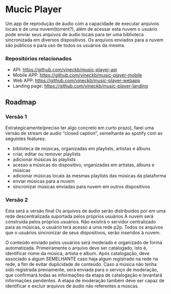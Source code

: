 # Mucic Player

Um app de reprodução de áudio com a capacidade de executar arquivos locais e de uma nuvem(torrent?), além de acessar esta nuvem o usuário pode enviar seus arquivos de áudio locais para ter uma biblioteca sincronizada em diversos dispositivos. Os arquivos enviados para a nuvem são públicos e para uso de todos os usuários da mesma.


### Repositórios relacionados

* API: https://github.com/vineckb/music-player-api
* Mobile APP: https://github.com/vineckb/music-player-mobile
* Web APP: https://github.com/vineckb/music-player-webapp
* Landing page: https://github.com/vineckb/music-player-landing

## Roadmap

### Versão 1

Estrategicamente(preciso ter algo concreto em curto prazo), farei uma versão de stream de audio “closed caption”, semelhante ao spotify com as seguintes features:

* biblioteca de músicas, organizadas em playlists, artistas e álbuns
* criar, editar ou remover playlists
* adicionar músicas às playlists
* acesso a músicas do dispositivo, organizadas em artistas, álbuns e músicas
* adicionar músicas locais às mesmas playlists das músicas da plataforma
* enviar músicas para a nuvem
* sincronizar músicas enviadas para nuvem em outros dispositivos


### Versão 2

Esta será a versão final
Os arquivos de áudio serão distribuídos por em uma rede descentralizada suportada pelos próprios usuários 
A nuvem será construída pelos próprios usuários. Não existirá o servidor centralizado para as músicas, o usuário terá acesso a uma rede p2p. Todos os arquivos que o usuários sincronizar de seus dispositivos, serão inseridos à nuvem.

O conteúdo enviado pelos usuários será moderado e organizado de forma automatizada. Primeiramente o arquivo deve ser catalogado, isto é, identificar nome da música, artista e album. Após catalogação, deve associado a algum SEMELHANTE caso haja algum registrado na rede na rede, a fim de evitar duplicidade de conteúdo. Caso a música não tenha sido registrada previamente, será enviada para o serviço de moderação, que confirmará todas as informações da etapa de catalogação e levantará informações pendentes. A etapa de moderação também deve ser capaz de identificar e excluir arquivos de áudio não referentes a múscas.

